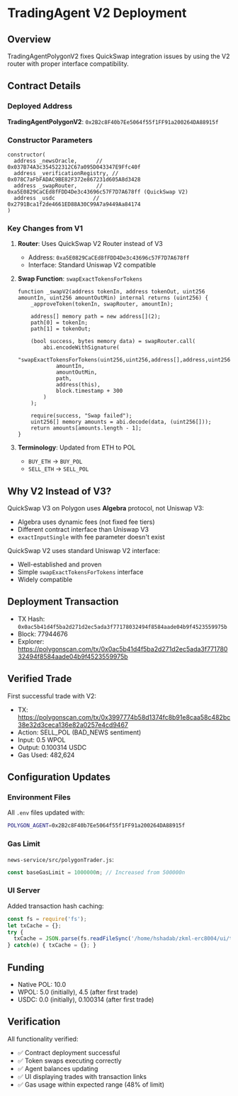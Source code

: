 # TradingAgent V2 Deployment

## Overview
TradingAgentPolygonV2 fixes QuickSwap integration issues by using the V2 router with proper interface compatibility.

## Contract Details

### Deployed Address
**TradingAgentPolygonV2**: `0x2B2c8F40b7Ee5064f55f1FF91a200264DA88915f`

### Constructor Parameters
```solidity
constructor(
  address _newsOracle,      // 0x037B74A3c354522312C67a095D043347E9Ffc40f
  address _verificationRegistry, // 0x078C7aFbFADAC9BE82F372e867231d605A8d3428
  address _swapRouter,      // 0xa5E0829CaCEd8fFDD4De3c43696c57F7D7A678ff (QuickSwap V2)
  address _usdc            // 0x2791Bca1f2de4661ED88A30C99A7a9449Aa84174
)
```

### Key Changes from V1

1. **Router**: Uses QuickSwap V2 Router instead of V3
   - Address: `0xa5E0829CaCEd8fFDD4De3c43696c57F7D7A678ff`
   - Interface: Standard Uniswap V2 compatible

2. **Swap Function**: `swapExactTokensForTokens`
   ```solidity
   function _swapV2(address tokenIn, address tokenOut, uint256 amountIn, uint256 amountOutMin) internal returns (uint256) {
       _approveToken(tokenIn, swapRouter, amountIn);
       
       address[] memory path = new address[](2);
       path[0] = tokenIn;
       path[1] = tokenOut;
       
       (bool success, bytes memory data) = swapRouter.call(
           abi.encodeWithSignature(
               "swapExactTokensForTokens(uint256,uint256,address[],address,uint256)",
               amountIn,
               amountOutMin,
               path,
               address(this),
               block.timestamp + 300
           )
       );
       
       require(success, "Swap failed");
       uint256[] memory amounts = abi.decode(data, (uint256[]));
       return amounts[amounts.length - 1];
   }
   ```

3. **Terminology**: Updated from ETH to POL
   - `BUY_ETH` → `BUY_POL`
   - `SELL_ETH` → `SELL_POL`

## Why V2 Instead of V3?

QuickSwap V3 on Polygon uses **Algebra** protocol, not Uniswap V3:
- Algebra uses dynamic fees (not fixed fee tiers)
- Different contract interface than Uniswap V3
- `exactInputSingle` with fee parameter doesn't exist

QuickSwap V2 uses standard Uniswap V2 interface:
- Well-established and proven
- Simple `swapExactTokensForTokens` interface
- Widely compatible

## Deployment Transaction
- TX Hash: `0x0ac5b41d4f5ba2d271d2ec5ada3f77178032494f8584aade04b9f4523559975b`
- Block: 77944676
- Explorer: https://polygonscan.com/tx/0x0ac5b41d4f5ba2d271d2ec5ada3f77178032494f8584aade04b9f4523559975b

## Verified Trade
First successful trade with V2:
- TX: https://polygonscan.com/tx/0x3997774b58d1374fc8b91e8caa58c482bc38e32d3ceca136e82a0257e4cd9467
- Action: SELL_POL (BAD_NEWS sentiment)
- Input: 0.5 WPOL
- Output: 0.100314 USDC
- Gas Used: 482,624

## Configuration Updates

### Environment Files
All `.env` files updated with:
```bash
POLYGON_AGENT=0x2B2c8F40b7Ee5064f55f1FF91a200264DA88915f
```

### Gas Limit
`news-service/src/polygonTrader.js`:
```javascript
const baseGasLimit = 1000000n; // Increased from 500000n
```

### UI Server
Added transaction hash caching:
```javascript
const fs = require('fs');
let txCache = {};
try {
  txCache = JSON.parse(fs.readFileSync('/home/hshadab/zkml-erc8004/ui/tx-cache.json', 'utf8'));
} catch(e) { txCache = {}; }
```

## Funding
- Native POL: 10.0
- WPOL: 5.0 (initially), 4.5 (after first trade)
- USDC: 0.0 (initially), 0.100314 (after first trade)

## Verification
All functionality verified:
- ✅ Contract deployment successful
- ✅ Token swaps executing correctly
- ✅ Agent balances updating
- ✅ UI displaying trades with transaction links
- ✅ Gas usage within expected range (48% of limit)
